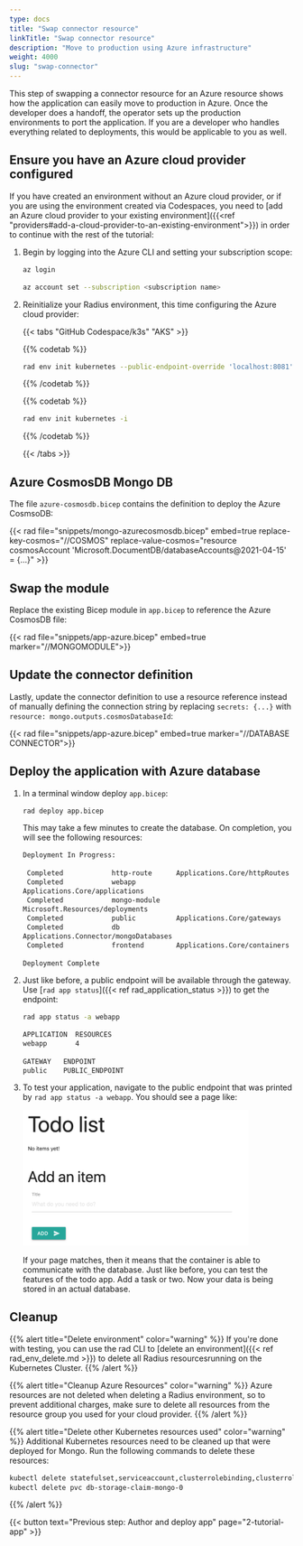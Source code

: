 ```yaml
---
type: docs
title: "Swap connector resource"
linkTitle: "Swap connector resource"
description: "Move to production using Azure infrastructure"
weight: 4000
slug: "swap-connector"
---
```


This step of swapping a connector resource for an Azure resource shows how the application can easily move to production in Azure. Once the developer does a handoff, the operator sets up the production environments to port the application. If you are a developer who handles everything related to deployments, this would be applicable to you as well.

## Ensure you have an Azure cloud provider configured

If you have created an environment without an Azure cloud provider, or if you are using the environment created via Codespaces, you need to [add an Azure cloud provider to your existing environment]({{<ref "providers#add-a-cloud-provider-to-an-existing-environment">}}) in order to continue with the rest of the tutorial:

1. Begin by logging into the Azure CLI and setting your subscription scope:

    ```bash
    az login
    ```
    ```bash
    az account set --subscription <subscription name>
    ```
1. Reinitialize your Radius environment, this time configuring the Azure cloud provider:

   {{< tabs "GitHub Codespace/k3s" "AKS" >}}
   
   {{% codetab %}}
   ```bash
   rad env init kubernetes --public-endpoint-override 'localhost:8081' -i
   ```
   {{% /codetab %}}
   
   {{% codetab %}}
   ```bash
   rad env init kubernetes -i
   ```
   {{% /codetab %}}
   
   {{< /tabs >}}

## Azure CosmosDB Mongo DB

The file `azure-cosmosdb.bicep` contains the definition to deploy the Azure CosmsoDB:

{{< rad file="snippets/mongo-azurecosmosdb.bicep" embed=true replace-key-cosmos="//COSMOS" replace-value-cosmos="resource cosmosAccount 'Microsoft.DocumentDB/databaseAccounts@2021-04-15' = {...}" >}}

## Swap the module

Replace the existing Bicep module in `app.bicep` to reference the Azure CosmosDB file:

{{< rad file="snippets/app-azure.bicep" embed=true marker="//MONGOMODULE">}}

## Update the connector definition

Lastly, update the connector definition to use a resource reference instead of manually defining the connection string by replacing `secrets: {...}` with `resource: mongo.outputs.cosmosDatabaseId`:

{{< rad file="snippets/app-azure.bicep" embed=true marker="//DATABASE CONNECTOR">}}

## Deploy the application with Azure database

1. In a terminal window deploy `app.bicep`:

   ```sh
   rad deploy app.bicep
   ```
   This may take a few minutes to create the database. On completion, you will see the following resources:

   ```
   Deployment In Progress:

    Completed            http-route      Applications.Core/httpRoutes
    Completed            webapp          Applications.Core/applications
    Completed            mongo-module    Microsoft.Resources/deployments
    Completed            public          Applications.Core/gateways
    Completed            db              Applications.Connector/mongoDatabases
    Completed            frontend        Applications.Core/containers

   Deployment Complete 
   ```

1. Just like before, a public endpoint will be available through the gateway. Use [`rad app status`]({{< ref rad_application_status >}}) to get the endpoint:

   ```bash
   rad app status -a webapp
   ```
   ```
   APPLICATION  RESOURCES
   webapp       4

   GATEWAY   ENDPOINT
   public    PUBLIC_ENDPOINT
   ```

1. To test your application, navigate to the public endpoint that was printed by `rad app status -a webapp`. You should see a page like:

   <img src="todoapp-withdb.png" width="400" alt="screenshot of the todo application with a database">

   If your page matches, then it means that the container is able to communicate with the database. Just like before, you can test the features of the todo app. Add a task or two. Now your data is being stored in an actual database.

## Cleanup

{{% alert title="Delete environment" color="warning" %}}
If you're done with testing, you can use the rad CLI to [delete an environment]({{< ref rad_env_delete.md >}}) to delete all Radius resourcesrunning on the Kubernetes Cluster.
{{% /alert %}}

{{% alert title="Cleanup Azure Resources" color="warning" %}}
Azure resources are not deleted when deleting a Radius environment, so to prevent additional charges, make sure to delete all resources from the resource group you used for your cloud provider.
{{% /alert %}}

{{% alert title="Delete other Kubernetes resources used" color="warning" %}}
Additional Kubernetes resources need to be cleaned up that were deployed for Mongo. Run the following commands to delete these resources:

```bash
kubectl delete statefulset,serviceaccount,clusterrolebinding,clusterrole,secret mongo
kubectl delete pvc db-storage-claim-mongo-0
```

{{% /alert %}}

{{< button text="Previous step: Author and deploy app" page="2-tutorial-app" >}}
